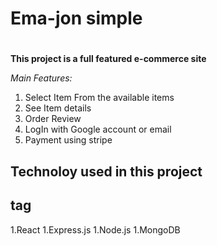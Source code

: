 # Ema-jon simple <h1>
**This project is a full featured e-commerce site**

*Main Features:*
1. Select Item From the available items 
1. See Item details 
1. Order Review 
1. LogIn with Google account or email 
1. Payment using stripe

## Technoloy used in this project <h2> tag
  1.React
  1.Express.js
  1.Node.js
  1.MongoDB
